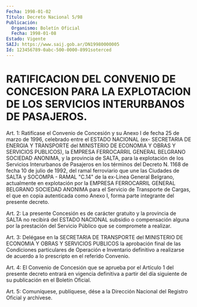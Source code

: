 ```yaml
---
Fecha: 1998-01-02
Título: Decreto Nacional 5/98
Publicación:
  Organismo: Boletín Oficial
  Fecha: 1998-01-08
Estado: Vigente
SAIJ: https://www.saij.gob.ar/DN19980000005
Id: 123456789-0abc-500-0000-8991soterced
---
```

# RATIFICACION DEL CONVENIO DE CONCESION PARA LA EXPLOTACION DE LOS SERVICIOS INTERURBANOS DE PASAJEROS.

<a id="1"></a>
Art. 1: Ratifícase  el  Convenio  de Concesión y su Anexo I de fecha 25 de marzo de 1996, celebrado entre  el  ESTADO NACIONAL (ex- SECRETARIA  DE ENERGIA Y TRANSPORTE del MINISTERIO  DE  ECONOMIA  Y OBRAS  Y  SERVICIOS   PUBLICOS),  la  EMPRESA  FERROCARRIL  GENERAL BELGRANO  SOCIEDAD ANONIMA,  y  la  provincia  de  SALTA,  para  la explotación  de  los  Servicios  Interurbanos  de  Pasajeros en los términos del Decreto N. 1168 de fecha 10 de julio de 1992, del ramal ferroviario que une las Ciudades de SALTA y SOCOMPA  - RAMAL "C.14" de la ex-Línea General Belgrano, actualmente en explotación  por la EMPRESA  FERROCARRIL  GENERAL  BELGRANO  SOCIEDAD  ANONIMA  para el Servicio de Transporte de Cargas, el que en copia autenticada  como Anexo I, forma parte integrante del presente decreto.

<a id="2"></a>
Art. 2: La  presente  Concesión  es  de  carácter gratuito y la provincia  de  SALTA  no  recibirá del ESTADO NACIONAL  subsidio  o compensación alguna por la  prestación  del Servicio Público que se compromete a realizar.

<a id="3"></a>
Art. 3: Delégase en la SECRETARIA DE TRANSPORTE  del MINISTERIO DE ECONOMIA Y OBRAS Y SERVICIOS PUBLICOS la aprobación  final  de  las Condiciones  particulares  de  Operación  e Inventario definitivo a realizarse  de  acuerdo  a  lo prescripto en el  referido  Convenio.

<a id="4"></a>
Art. 4: El Convenio de Concesión  que se aprueba por el Artículo 1 del presente decreto entrará en vigencia  definitiva  a  partir del día    siguiente  de  su  publicación  en  el  Boletín  Oficial.

<a id="5"></a>
Art. 5:  Comuníquese, publíquese, dése a la Dirección Nacional del Registro Oficial  y  archívese.